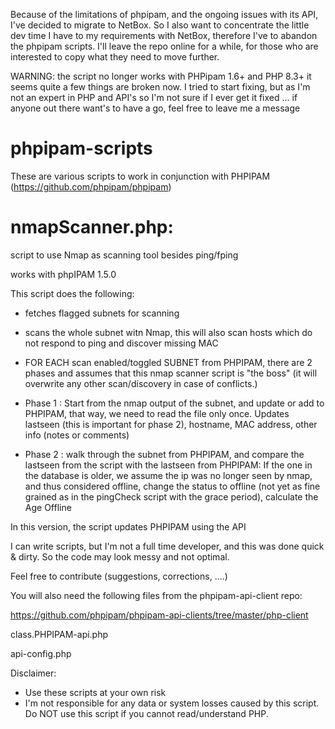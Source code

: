 Because of the limitations of phpipam, and the ongoing issues with its API, I've decided to migrate to NetBox.
So I also want to concentrate the little dev time I have to my requirements with NetBox, therefore I've to abandon the phpipam scripts.
I'll leave the repo online for a while, for those who are interested to copy what they need to move further.

WARNING: the script no longer works with PHPipam 1.6+ and PHP 8.3+
it seems quite a few things are broken now. I tried to start fixing, but as I'm not an expert in PHP and API's so I'm not sure if I ever get it fixed ... 
if anyone out there want's to have a go, feel free to leave me a message

# phpipam-scripts
These are various scripts to work in conjunction with PHPIPAM (https://github.com/phpipam/phpipam)

# nmapScanner.php: 
script to use Nmap as scanning tool besides ping/fping

works with phpIPAM 1.5.0

This script does the following:
 
* fetches flagged subnets for scanning
 
* scans the whole subnet witn Nmap, this will also scan hosts which do not respond to ping and discover missing MAC

* FOR EACH scan enabled/toggled SUBNET from PHPIPAM, there are 2 phases and assumes that this nmap scanner script is "the boss" (it will overwrite any other scan/discovery in case of conflicts.)

* Phase 1 : 
Start from the nmap output of the subnet, and update or add to PHPIPAM, that way, we need to read the file only once. 
Updates lastseen (this is important for phase 2), hostname, MAC address, other info (notes or comments)

* Phase 2 : walk through the subnet from PHPIPAM, and compare the lastseen from the script with the lastseen from PHPIPAM:
If the one in the database is older, we assume the ip was no longer seen by nmap, and thus considered offline, change the status to offline (not yet as fine grained as in the pingCheck script with the grace period), calculate the Age Offline

In this version, the script updates PHPIPAM using the API

I can write scripts, but I'm not a full time developer, and this was done quick & dirty.
So the code may look messy and not optimal.

Feel free to contribute (suggestions, corrections, ....)

You will also need the following files from the phpipam-api-client repo:

https://github.com/phpipam/phpipam-api-clients/tree/master/php-client

class.PHPIPAM-api.php

api-config.php


Disclaimer:

- Use these scripts at your own risk
- I'm not responsible for any data or system losses caused by this script. Do NOT use this script if you cannot read/understand PHP.
